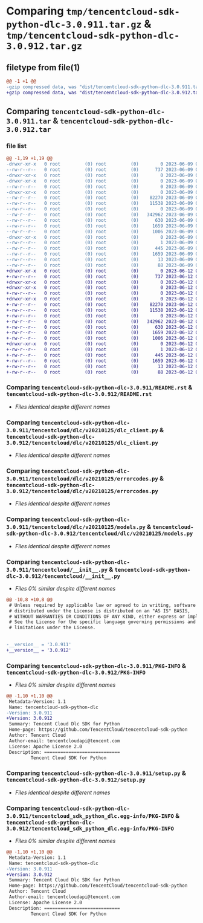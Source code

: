 # Comparing `tmp/tencentcloud-sdk-python-dlc-3.0.911.tar.gz` & `tmp/tencentcloud-sdk-python-dlc-3.0.912.tar.gz`

## filetype from file(1)

```diff
@@ -1 +1 @@
-gzip compressed data, was "dist/tencentcloud-sdk-python-dlc-3.0.911.tar", last modified: Fri Jun  9 02:17:52 2023, max compression
+gzip compressed data, was "dist/tencentcloud-sdk-python-dlc-3.0.912.tar", last modified: Mon Jun 12 03:02:06 2023, max compression
```

## Comparing `tencentcloud-sdk-python-dlc-3.0.911.tar` & `tencentcloud-sdk-python-dlc-3.0.912.tar`

### file list

```diff
@@ -1,19 +1,19 @@
-drwxr-xr-x   0 root         (0) root         (0)        0 2023-06-09 02:17:52.000000 tencentcloud-sdk-python-dlc-3.0.911/
--rw-r--r--   0 root         (0) root         (0)      737 2023-06-09 02:17:52.000000 tencentcloud-sdk-python-dlc-3.0.911/README.rst
-drwxr-xr-x   0 root         (0) root         (0)        0 2023-06-09 02:17:52.000000 tencentcloud-sdk-python-dlc-3.0.911/tencentcloud/
-drwxr-xr-x   0 root         (0) root         (0)        0 2023-06-09 02:17:52.000000 tencentcloud-sdk-python-dlc-3.0.911/tencentcloud/dlc/
--rw-r--r--   0 root         (0) root         (0)        0 2023-06-09 02:17:52.000000 tencentcloud-sdk-python-dlc-3.0.911/tencentcloud/dlc/__init__.py
-drwxr-xr-x   0 root         (0) root         (0)        0 2023-06-09 02:17:52.000000 tencentcloud-sdk-python-dlc-3.0.911/tencentcloud/dlc/v20210125/
--rw-r--r--   0 root         (0) root         (0)    82270 2023-06-09 02:17:52.000000 tencentcloud-sdk-python-dlc-3.0.911/tencentcloud/dlc/v20210125/dlc_client.py
--rw-r--r--   0 root         (0) root         (0)    11538 2023-06-09 02:17:52.000000 tencentcloud-sdk-python-dlc-3.0.911/tencentcloud/dlc/v20210125/errorcodes.py
--rw-r--r--   0 root         (0) root         (0)        0 2023-06-09 02:17:52.000000 tencentcloud-sdk-python-dlc-3.0.911/tencentcloud/dlc/v20210125/__init__.py
--rw-r--r--   0 root         (0) root         (0)   342962 2023-06-09 02:17:52.000000 tencentcloud-sdk-python-dlc-3.0.911/tencentcloud/dlc/v20210125/models.py
--rw-r--r--   0 root         (0) root         (0)      630 2023-06-09 02:17:52.000000 tencentcloud-sdk-python-dlc-3.0.911/tencentcloud/__init__.py
--rw-r--r--   0 root         (0) root         (0)     1659 2023-06-09 02:17:52.000000 tencentcloud-sdk-python-dlc-3.0.911/PKG-INFO
--rw-r--r--   0 root         (0) root         (0)     1006 2023-06-09 02:17:52.000000 tencentcloud-sdk-python-dlc-3.0.911/setup.py
-drwxr-xr-x   0 root         (0) root         (0)        0 2023-06-09 02:17:52.000000 tencentcloud-sdk-python-dlc-3.0.911/tencentcloud_sdk_python_dlc.egg-info/
--rw-r--r--   0 root         (0) root         (0)        1 2023-06-09 02:17:52.000000 tencentcloud-sdk-python-dlc-3.0.911/tencentcloud_sdk_python_dlc.egg-info/dependency_links.txt
--rw-r--r--   0 root         (0) root         (0)      445 2023-06-09 02:17:52.000000 tencentcloud-sdk-python-dlc-3.0.911/tencentcloud_sdk_python_dlc.egg-info/SOURCES.txt
--rw-r--r--   0 root         (0) root         (0)     1659 2023-06-09 02:17:52.000000 tencentcloud-sdk-python-dlc-3.0.911/tencentcloud_sdk_python_dlc.egg-info/PKG-INFO
--rw-r--r--   0 root         (0) root         (0)       13 2023-06-09 02:17:52.000000 tencentcloud-sdk-python-dlc-3.0.911/tencentcloud_sdk_python_dlc.egg-info/top_level.txt
--rw-r--r--   0 root         (0) root         (0)       88 2023-06-09 02:17:52.000000 tencentcloud-sdk-python-dlc-3.0.911/setup.cfg
+drwxr-xr-x   0 root         (0) root         (0)        0 2023-06-12 03:02:06.000000 tencentcloud-sdk-python-dlc-3.0.912/
+-rw-r--r--   0 root         (0) root         (0)      737 2023-06-12 03:02:06.000000 tencentcloud-sdk-python-dlc-3.0.912/README.rst
+drwxr-xr-x   0 root         (0) root         (0)        0 2023-06-12 03:02:06.000000 tencentcloud-sdk-python-dlc-3.0.912/tencentcloud/
+drwxr-xr-x   0 root         (0) root         (0)        0 2023-06-12 03:02:06.000000 tencentcloud-sdk-python-dlc-3.0.912/tencentcloud/dlc/
+-rw-r--r--   0 root         (0) root         (0)        0 2023-06-12 03:02:06.000000 tencentcloud-sdk-python-dlc-3.0.912/tencentcloud/dlc/__init__.py
+drwxr-xr-x   0 root         (0) root         (0)        0 2023-06-12 03:02:06.000000 tencentcloud-sdk-python-dlc-3.0.912/tencentcloud/dlc/v20210125/
+-rw-r--r--   0 root         (0) root         (0)    82270 2023-06-12 03:02:06.000000 tencentcloud-sdk-python-dlc-3.0.912/tencentcloud/dlc/v20210125/dlc_client.py
+-rw-r--r--   0 root         (0) root         (0)    11538 2023-06-12 03:02:06.000000 tencentcloud-sdk-python-dlc-3.0.912/tencentcloud/dlc/v20210125/errorcodes.py
+-rw-r--r--   0 root         (0) root         (0)        0 2023-06-12 03:02:06.000000 tencentcloud-sdk-python-dlc-3.0.912/tencentcloud/dlc/v20210125/__init__.py
+-rw-r--r--   0 root         (0) root         (0)   342962 2023-06-12 03:02:06.000000 tencentcloud-sdk-python-dlc-3.0.912/tencentcloud/dlc/v20210125/models.py
+-rw-r--r--   0 root         (0) root         (0)      630 2023-06-12 03:02:06.000000 tencentcloud-sdk-python-dlc-3.0.912/tencentcloud/__init__.py
+-rw-r--r--   0 root         (0) root         (0)     1659 2023-06-12 03:02:06.000000 tencentcloud-sdk-python-dlc-3.0.912/PKG-INFO
+-rw-r--r--   0 root         (0) root         (0)     1006 2023-06-12 03:02:06.000000 tencentcloud-sdk-python-dlc-3.0.912/setup.py
+drwxr-xr-x   0 root         (0) root         (0)        0 2023-06-12 03:02:06.000000 tencentcloud-sdk-python-dlc-3.0.912/tencentcloud_sdk_python_dlc.egg-info/
+-rw-r--r--   0 root         (0) root         (0)        1 2023-06-12 03:02:06.000000 tencentcloud-sdk-python-dlc-3.0.912/tencentcloud_sdk_python_dlc.egg-info/dependency_links.txt
+-rw-r--r--   0 root         (0) root         (0)      445 2023-06-12 03:02:06.000000 tencentcloud-sdk-python-dlc-3.0.912/tencentcloud_sdk_python_dlc.egg-info/SOURCES.txt
+-rw-r--r--   0 root         (0) root         (0)     1659 2023-06-12 03:02:06.000000 tencentcloud-sdk-python-dlc-3.0.912/tencentcloud_sdk_python_dlc.egg-info/PKG-INFO
+-rw-r--r--   0 root         (0) root         (0)       13 2023-06-12 03:02:06.000000 tencentcloud-sdk-python-dlc-3.0.912/tencentcloud_sdk_python_dlc.egg-info/top_level.txt
+-rw-r--r--   0 root         (0) root         (0)       88 2023-06-12 03:02:06.000000 tencentcloud-sdk-python-dlc-3.0.912/setup.cfg
```

### Comparing `tencentcloud-sdk-python-dlc-3.0.911/README.rst` & `tencentcloud-sdk-python-dlc-3.0.912/README.rst`

 * *Files identical despite different names*

### Comparing `tencentcloud-sdk-python-dlc-3.0.911/tencentcloud/dlc/v20210125/dlc_client.py` & `tencentcloud-sdk-python-dlc-3.0.912/tencentcloud/dlc/v20210125/dlc_client.py`

 * *Files identical despite different names*

### Comparing `tencentcloud-sdk-python-dlc-3.0.911/tencentcloud/dlc/v20210125/errorcodes.py` & `tencentcloud-sdk-python-dlc-3.0.912/tencentcloud/dlc/v20210125/errorcodes.py`

 * *Files identical despite different names*

### Comparing `tencentcloud-sdk-python-dlc-3.0.911/tencentcloud/dlc/v20210125/models.py` & `tencentcloud-sdk-python-dlc-3.0.912/tencentcloud/dlc/v20210125/models.py`

 * *Files identical despite different names*

### Comparing `tencentcloud-sdk-python-dlc-3.0.911/tencentcloud/__init__.py` & `tencentcloud-sdk-python-dlc-3.0.912/tencentcloud/__init__.py`

 * *Files 0% similar despite different names*

```diff
@@ -10,8 +10,8 @@
 # Unless required by applicable law or agreed to in writing, software
 # distributed under the License is distributed on an "AS IS" BASIS,
 # WITHOUT WARRANTIES OR CONDITIONS OF ANY KIND, either express or implied.
 # See the License for the specific language governing permissions and
 # limitations under the License.
 
 
-__version__ = '3.0.911'
+__version__ = '3.0.912'
```

### Comparing `tencentcloud-sdk-python-dlc-3.0.911/PKG-INFO` & `tencentcloud-sdk-python-dlc-3.0.912/PKG-INFO`

 * *Files 0% similar despite different names*

```diff
@@ -1,10 +1,10 @@
 Metadata-Version: 1.1
 Name: tencentcloud-sdk-python-dlc
-Version: 3.0.911
+Version: 3.0.912
 Summary: Tencent Cloud Dlc SDK for Python
 Home-page: https://github.com/TencentCloud/tencentcloud-sdk-python
 Author: Tencent Cloud
 Author-email: tencentcloudapi@tencent.com
 License: Apache License 2.0
 Description: ============================
         Tencent Cloud SDK for Python
```

### Comparing `tencentcloud-sdk-python-dlc-3.0.911/setup.py` & `tencentcloud-sdk-python-dlc-3.0.912/setup.py`

 * *Files identical despite different names*

### Comparing `tencentcloud-sdk-python-dlc-3.0.911/tencentcloud_sdk_python_dlc.egg-info/PKG-INFO` & `tencentcloud-sdk-python-dlc-3.0.912/tencentcloud_sdk_python_dlc.egg-info/PKG-INFO`

 * *Files 0% similar despite different names*

```diff
@@ -1,10 +1,10 @@
 Metadata-Version: 1.1
 Name: tencentcloud-sdk-python-dlc
-Version: 3.0.911
+Version: 3.0.912
 Summary: Tencent Cloud Dlc SDK for Python
 Home-page: https://github.com/TencentCloud/tencentcloud-sdk-python
 Author: Tencent Cloud
 Author-email: tencentcloudapi@tencent.com
 License: Apache License 2.0
 Description: ============================
         Tencent Cloud SDK for Python
```

